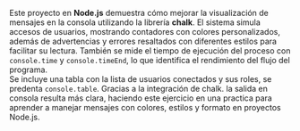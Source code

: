 Este proyecto en **Node.js** demuestra cómo mejorar la visualización de mensajes en la consola utilizando la librería **chalk**.
El sistema simula accesos de usuarios, mostrando contadores con colores personalizados, además de advertencias y errores resaltados con diferentes estilos para facilitar su lectura.
También se mide el tiempo de ejecución del proceso con `console.time` y `console.timeEnd`, lo que identifica el rendimiento del flujo del programa.  
Se incluye una tabla con la lista de usuarios conectados y sus roles, se predenta `console.table`. Gracias a la integración de chalk.
la salida en consola resulta más clara, haciendo este ejercicio en una practica para aprender a manejar mensajes con colores, estilos y formato en proyectos Node.js.  
